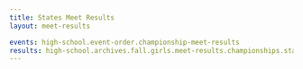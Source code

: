 ```yaml
---
title: States Meet Results
layout: meet-results

events: high-school.event-order.championship-meet-results
results: high-school.archives.fall.girls.meet-results.championships.states.event-results
---
```

